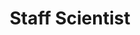 ---
name: "Bernadeta Dadonaite"
image: "https://research.fredhutch.org/content/stripe/bloom/en/members/_jcr_content/par/labmember_1939500834/image.img.jpg/1657559048742.jpg"
title: "Staff Scientist"
category: "Staff"
links:
  - link: "https://github.com/Bernadetadad"
    icon: "github"
---
